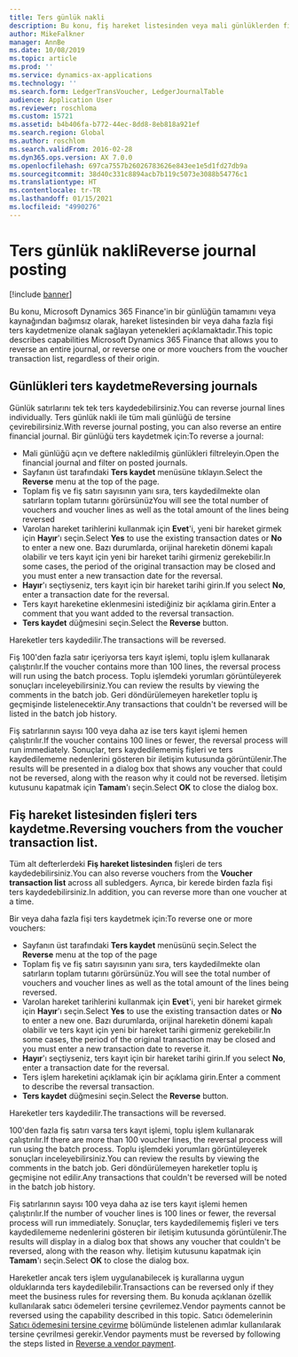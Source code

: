 ```yaml
---
title: Ters günlük nakli
description: Bu konu, fiş hareket listesinden veya mali günlüklerden fişleri ters kaydetmenize olanak sağlayan yetenekleri açıklamaktadır.
author: MikeFalkner
manager: AnnBe
ms.date: 10/08/2019
ms.topic: article
ms.prod: ''
ms.service: dynamics-ax-applications
ms.technology: ''
ms.search.form: LedgerTransVoucher, LedgerJournalTable
audience: Application User
ms.reviewer: roschloma
ms.custom: 15721
ms.assetid: b4b406fa-b772-44ec-8dd8-8eb818a921ef
ms.search.region: Global
ms.author: roschlom
ms.search.validFrom: 2016-02-28
ms.dyn365.ops.version: AX 7.0.0
ms.openlocfilehash: 697ca7557b26026783626e843ee1e5d1fd27db9a
ms.sourcegitcommit: 38d40c331c8894acb7b119c5073e3088b54776c1
ms.translationtype: HT
ms.contentlocale: tr-TR
ms.lasthandoff: 01/15/2021
ms.locfileid: "4990276"
---
```

# <a name="reverse-journal-posting"></a><span data-ttu-id="ddd3e-103">Ters günlük nakli</span><span class="sxs-lookup"><span data-stu-id="ddd3e-103">Reverse journal posting</span></span>

[!include [banner](../includes/banner.md)]

<span data-ttu-id="ddd3e-104">Bu konu, Microsoft Dynamics 365 Finance'in bir günlüğün tamamını veya kaynağından bağımsız olarak, hareket listesinden bir veya daha fazla fişi ters kaydetmenize olanak sağlayan yetenekleri açıklamaktadır.</span><span class="sxs-lookup"><span data-stu-id="ddd3e-104">This topic describes capabilities Microsoft Dynamics 365 Finance that allows you to reverse an entire journal, or reverse one or more vouchers from the voucher transaction list, regardless of their origin.</span></span> 

## <a name="reversing-journals"></a><span data-ttu-id="ddd3e-105">Günlükleri ters kaydetme</span><span class="sxs-lookup"><span data-stu-id="ddd3e-105">Reversing journals</span></span>

<span data-ttu-id="ddd3e-106">Günlük satırlarını tek tek ters kaydedebilirsiniz.</span><span class="sxs-lookup"><span data-stu-id="ddd3e-106">You can reverse journal lines individually.</span></span> <span data-ttu-id="ddd3e-107">Ters günlük nakli ile tüm mali günlüğü de tersine çevirebilirsiniz.</span><span class="sxs-lookup"><span data-stu-id="ddd3e-107">With reverse journal posting, you can also reverse an entire financial journal.</span></span> <span data-ttu-id="ddd3e-108">Bir günlüğü ters kaydetmek için:</span><span class="sxs-lookup"><span data-stu-id="ddd3e-108">To reverse a journal:</span></span> 

- <span data-ttu-id="ddd3e-109">Mali günlüğü açın ve deftere nakledilmiş günlükleri filtreleyin.</span><span class="sxs-lookup"><span data-stu-id="ddd3e-109">Open the financial journal and filter on posted journals.</span></span>
- <span data-ttu-id="ddd3e-110">Sayfanın üst tarafındaki **Ters kaydet** menüsüne tıklayın.</span><span class="sxs-lookup"><span data-stu-id="ddd3e-110">Select the **Reverse** menu at the top of the page.</span></span>
- <span data-ttu-id="ddd3e-111">Toplam fiş ve fiş satırı sayısının yanı sıra, ters kaydedilmekte olan satırların toplam tutarını görürsünüz</span><span class="sxs-lookup"><span data-stu-id="ddd3e-111">You will see the total number of vouchers and voucher lines as well as the total amount of the lines being reversed</span></span>
- <span data-ttu-id="ddd3e-112">Varolan hareket tarihlerini kullanmak için **Evet**'i, yeni bir hareket girmek için **Hayır**'ı seçin.</span><span class="sxs-lookup"><span data-stu-id="ddd3e-112">Select **Yes** to use the existing transaction dates or **No** to enter a new one.</span></span> <span data-ttu-id="ddd3e-113">Bazı durumlarda, orijinal hareketin dönemi kapalı olabilir ve ters kayıt için yeni bir hareket tarihi girmeniz gerekebilir.</span><span class="sxs-lookup"><span data-stu-id="ddd3e-113">In some cases, the period of the original transaction may be closed and you must enter a new transaction date for the reversal.</span></span>
- <span data-ttu-id="ddd3e-114">**Hayır**'ı seçtiyseniz, ters kayıt için bir hareket tarihi girin.</span><span class="sxs-lookup"><span data-stu-id="ddd3e-114">If you select **No**, enter a transaction date for the reversal.</span></span> 
- <span data-ttu-id="ddd3e-115">Ters kayıt hareketine eklenmesini istediğiniz bir açıklama girin.</span><span class="sxs-lookup"><span data-stu-id="ddd3e-115">Enter a comment that you want added to the reversal transaction.</span></span>
- <span data-ttu-id="ddd3e-116">**Ters kaydet** düğmesini seçin.</span><span class="sxs-lookup"><span data-stu-id="ddd3e-116">Select the **Reverse** button.</span></span>

<span data-ttu-id="ddd3e-117">Hareketler ters kaydedilir.</span><span class="sxs-lookup"><span data-stu-id="ddd3e-117">The transactions will be reversed.</span></span> 

<span data-ttu-id="ddd3e-118">Fiş 100'den fazla satır içeriyorsa ters kayıt işlemi, toplu işlem kullanarak çalıştırılır.</span><span class="sxs-lookup"><span data-stu-id="ddd3e-118">If the voucher contains more than 100 lines, the reversal process will run using the batch process.</span></span> <span data-ttu-id="ddd3e-119">Toplu işlemdeki yorumları görüntüleyerek sonuçları inceleyebilirsiniz.</span><span class="sxs-lookup"><span data-stu-id="ddd3e-119">You can review the results by viewing the comments in the batch job.</span></span> <span data-ttu-id="ddd3e-120">Geri döndürülemeyen hareketler toplu iş geçmişinde listelenecektir.</span><span class="sxs-lookup"><span data-stu-id="ddd3e-120">Any transactions that couldn't be reversed will be listed in the batch job history.</span></span>

<span data-ttu-id="ddd3e-121">Fiş satırlarının sayısı 100 veya daha az ise ters kayıt işlemi hemen çalıştırılır.</span><span class="sxs-lookup"><span data-stu-id="ddd3e-121">If the voucher contains 100 lines or fewer, the reversal process will run immediately.</span></span> <span data-ttu-id="ddd3e-122">Sonuçlar, ters kaydedilememiş fişleri ve ters kaydedilememe nedenlerini gösteren bir iletişim kutusunda görüntülenir.</span><span class="sxs-lookup"><span data-stu-id="ddd3e-122">The results will be presented in a dialog box that shows any voucher that could not be reversed, along with the reason why it could not be reversed.</span></span> <span data-ttu-id="ddd3e-123">İletişim kutusunu kapatmak için **Tamam**'ı seçin.</span><span class="sxs-lookup"><span data-stu-id="ddd3e-123">Select **OK** to close the dialog box.</span></span>

## <a name="reversing-vouchers-from-the-voucher-transaction-list"></a><span data-ttu-id="ddd3e-124">Fiş hareket listesinden fişleri ters kaydetme.</span><span class="sxs-lookup"><span data-stu-id="ddd3e-124">Reversing vouchers from the voucher transaction list.</span></span> 

<span data-ttu-id="ddd3e-125">Tüm alt defterlerdeki **Fiş hareket listesinden** fişleri de ters kaydedebilirsiniz.</span><span class="sxs-lookup"><span data-stu-id="ddd3e-125">You can also reverse vouchers from the **Voucher transaction list** across all subledgers.</span></span> <span data-ttu-id="ddd3e-126">Ayrıca, bir kerede birden fazla fişi ters kaydedebilirsiniz.</span><span class="sxs-lookup"><span data-stu-id="ddd3e-126">In addition, you can reverse more than one voucher at a time.</span></span> 

<span data-ttu-id="ddd3e-127">Bir veya daha fazla fişi ters kaydetmek için:</span><span class="sxs-lookup"><span data-stu-id="ddd3e-127">To reverse one or more vouchers:</span></span> 

- <span data-ttu-id="ddd3e-128">Sayfanın üst tarafındaki **Ters kaydet** menüsünü seçin.</span><span class="sxs-lookup"><span data-stu-id="ddd3e-128">Select the **Reverse** menu at the top of the page</span></span>
- <span data-ttu-id="ddd3e-129">Toplam fiş ve fiş satırı sayısının yanı sıra, ters kaydedilmekte olan satırların toplam tutarını görürsünüz.</span><span class="sxs-lookup"><span data-stu-id="ddd3e-129">You will see the total number of vouchers and voucher lines as well as the total amount of the lines being reversed.</span></span>
- <span data-ttu-id="ddd3e-130">Varolan hareket tarihlerini kullanmak için **Evet**'i, yeni bir hareket girmek için **Hayır**'ı seçin.</span><span class="sxs-lookup"><span data-stu-id="ddd3e-130">Select **Yes** to use the existing transaction dates or **No** to enter a new one.</span></span> <span data-ttu-id="ddd3e-131">Bazı durumlarda, orijinal hareketin dönemi kapalı olabilir ve ters kayıt için yeni bir hareket tarihi girmeniz gerekebilir.</span><span class="sxs-lookup"><span data-stu-id="ddd3e-131">In some cases, the period of the original transaction may be closed and you must enter a new transaction date to reverse it.</span></span>
- <span data-ttu-id="ddd3e-132">**Hayır**'ı seçtiyseniz, ters kayıt için bir hareket tarihi girin.</span><span class="sxs-lookup"><span data-stu-id="ddd3e-132">If you select **No**, enter a transaction date for the reversal.</span></span> 
- <span data-ttu-id="ddd3e-133">Ters işlem hareketini açıklamak için bir açıklama girin.</span><span class="sxs-lookup"><span data-stu-id="ddd3e-133">Enter a comment to describe the reversal transaction.</span></span>
- <span data-ttu-id="ddd3e-134">**Ters kaydet** düğmesini seçin.</span><span class="sxs-lookup"><span data-stu-id="ddd3e-134">Select the **Reverse** button.</span></span>

<span data-ttu-id="ddd3e-135">Hareketler ters kaydedilir.</span><span class="sxs-lookup"><span data-stu-id="ddd3e-135">The transactions will be reversed.</span></span> 

<span data-ttu-id="ddd3e-136">100'den fazla fiş satırı varsa ters kayıt işlemi, toplu işlem kullanarak çalıştırılır.</span><span class="sxs-lookup"><span data-stu-id="ddd3e-136">If there are more than 100 voucher lines, the reversal process will run using the batch process.</span></span> <span data-ttu-id="ddd3e-137">Toplu işlemdeki yorumları görüntüleyerek sonuçları inceleyebilirsiniz.</span><span class="sxs-lookup"><span data-stu-id="ddd3e-137">You can review the results by viewing the comments in the batch job.</span></span> <span data-ttu-id="ddd3e-138">Geri döndürülemeyen hareketler toplu iş geçmişine not edilir.</span><span class="sxs-lookup"><span data-stu-id="ddd3e-138">Any transactions that couldn't be reversed will be noted in the batch job history.</span></span>

<span data-ttu-id="ddd3e-139">Fiş satırlarının sayısı 100 veya daha az ise ters kayıt işlemi hemen çalıştırılır.</span><span class="sxs-lookup"><span data-stu-id="ddd3e-139">If the number of voucher lines is 100 lines or fewer, the reversal process will run immediately.</span></span> <span data-ttu-id="ddd3e-140">Sonuçlar, ters kaydedilememiş fişleri ve ters kaydedilememe nedenlerini gösteren bir iletişim kutusunda görüntülenir.</span><span class="sxs-lookup"><span data-stu-id="ddd3e-140">The results will display in a dialog box that shows any voucher that couldn't be reversed, along with the reason why.</span></span> <span data-ttu-id="ddd3e-141">İletişim kutusunu kapatmak için **Tamam**'ı seçin.</span><span class="sxs-lookup"><span data-stu-id="ddd3e-141">Select **OK** to close the dialog box.</span></span>

<span data-ttu-id="ddd3e-142">Hareketler ancak ters işlem uygulanabilecek iş kurallarına uygun olduklarında ters kaydedilebilir.</span><span class="sxs-lookup"><span data-stu-id="ddd3e-142">Transactions can be reversed only if they meet the business rules for reversing them.</span></span> <span data-ttu-id="ddd3e-143">Bu konuda açıklanan özellik kullanılarak satıcı ödemeleri tersine çevrilemez.</span><span class="sxs-lookup"><span data-stu-id="ddd3e-143">Vendor payments cannot be reversed using the capability described in this topic.</span></span> <span data-ttu-id="ddd3e-144">Satıcı ödemelerinin [Satıcı ödemesini tersine çevirme](https://docs.microsoft.com/dynamics365/finance/accounts-payable/reverse-vendor-payment) bölümünde listelenen adımlar kullanılarak tersine çevrilmesi gerekir.</span><span class="sxs-lookup"><span data-stu-id="ddd3e-144">Vendor payments must be reversed by following the steps listed in [Reverse a vendor payment](https://docs.microsoft.com/dynamics365/finance/accounts-payable/reverse-vendor-payment).</span></span>


